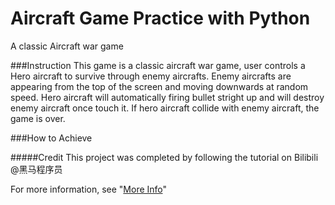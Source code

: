 # Aircraft Game Practice with Python

A classic Aircraft war game

###Instruction
This game is a classic aircraft war game, user controls a Hero aircraft to survive through enemy aircrafts. Enemy aircrafts are appearing from the top of the screen and moving downwards at random speed. Hero aircraft will automatically firing bullet stright up and will destroy enemy aircraft once touch it. If hero aircraft collide with enemy aircraft, the game is over.

###How to Achieve



#####Credit
This project was completed by following the tutorial on Bilibili @黑马程序员

For more information, see "[More Info](https://www.bilibili.com/video/BV1ex411x7Em?p=461)"
